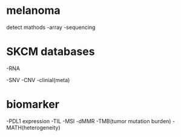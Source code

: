 # melanoma

 detect mathods 
  -array
  -sequencing

# SKCM databases

-RNA

  -SNV 
  -CNV
  -clinial(meta)
  

# biomarker
  -PDL1 expression
  -TIL
  -MSI
  -dMMR
  -TMB(tumor mutation burden)
  -MATH(heterogeneity)
  
  
